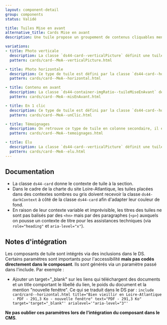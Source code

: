 ```yaml
---
layout: component-detail
group: components
status: Validé

title: Tuiles Mise en avant
alternative_title: Cards Mise en avant
description: Une tuile propose un groupement de contenus cliquables menant à un contenu détaillé. Il s'agit d'un lien hypertexte graphique et multi-contenu. Les tuiles de mise en avant représentent des tuiles que l'on retrouve dans le corps de page (sous forme de carrousel ou de bloc indépendant)

variations:
- title: Photo verticale
  description: La classe `ds44-card--verticalPicture` définit une tuile verticale prévue pour recevoir une image en en-tête.
  pattern: cards/card--MeA--verticalPicture.html

- title: Photo horizontale
  description: Ce type de tuile est défini par la classe `ds44-card--horizontal`. Elle présente (en général) une image sur la gauche et un contenu à droite.
  pattern: cards/card--MeA--horizontal.html

- title: Contenu en avant
  description: La classe `ds44-container-imgRatio--tuileMiseEnAvant` définit une tuile prévue pour recevoir un contenu mis en avant avec une image en en-tête et le descriptif dans un bloc interne à la couleur de la thématique. Pour changer la position du block interne, il suffit de changer la fin de la classe `ds44-blockAbsolute--bl` (bl bottom left. tl top left. br bottom right. tr top right)
  pattern: cards/card--MeA--misEnAvant.html

- title: En 1 clic
  description: Ce type de tuile est défini par la classe `ds44-card--horizontal`. Elle présente (en général) une image sur la gauche et un contenu à droite. On retrouve ce type de bloc d accès rapide en colonne secondaire.
  pattern: cards/card--MeA--unClic.html

- title: Témoignages
  description: On retrouve ce type de tuile en colonne secondaire, il est utilisé pour mettre en avant un témoignage ou une vidéo.
  pattern: cards/card--MeA--temoignages.html

- title: Élu
  description: La classe `ds44-card--verticalPicture` définit une tuile verticale prévue pour recevoir une image en en-tête de forme ronde et par la suite le descriptif de l élu.
  pattern: cards/card--MeA--elu.html
---
```


## Documentation

- La classe `ds44-card` donne le contexte de tuile à la section.
- Dans le cadre de la charte du site Loire-Atlantique, les tuiles placées dans des contextes sombres ou gris doivent recevoir la classe `ds44-darkContext` à côté de la classe `ds44-card` afin d'adapter leur couleur de fond.
- En raison de leur contexte variable et imprévisible, les titres des tuiles ne sont pas balisés par des `<hn>` mais par des paragraphes (`<p>`) auxquels on pousse un contexte de titre pour les assistances techniques (via `role="heading"` et `aria-level="x"`).

## Notes d'intégration

Les composants de tuile sont intégrés via des inclusions dans le DS. Certains paramètres sont importants pour l'accessibilité **mais pas codés directement dans le composant**. Ils sont générés via un paramètre passé dans l'include. Par exemple :
- Ajouter un target="_blank" sur les liens qui téléchargent des documents et un title comportant le libellé du lien, le poids du document et la mention "nouvelle fenêtre". Ce qui se traduit dans le DS par :
`include card/card--horizontal.html title="Bien vieillir en Loire-Atlantique - PDF - 291,3 Ko - nouvelle fenêtre" text="PDF - 291,3 Ko" target='target="_blank"' arialevel='"aria-level="3"'`

**Ne pas oublier ces paramètres lors de l'intégration du composant dans le CMS**.
